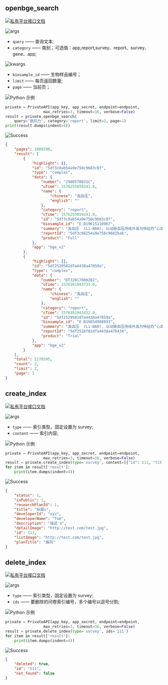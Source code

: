 ## openbge_search

[![私有平台接口文档](https://img.shields.io/badge/私有平台接口文档-lightgrey)](https://api.private.omgut.com/doc/#/search/readme)


![args](https://img.shields.io/badge/请求参数-args-blue)

* `query` —— 查询文本;
* `category` —— 类别；可选值：app,report,survey、report、survey、gene、app;

![kwargs](https://img.shields.io/badge/请求参数-kwargs-blue)

* `biosample_id` —— 生物样品编号；
* `limit` —— 每页返回数量;
* `page` —— 当前页；

![Python 示例](https://img.shields.io/badge/示例-Python-lightgrey)

```python
private = PrivateAPI(app_key, app_secret, endpoint=endpoint,
                 max_retries=3, timeout=16, verbose=False)
result = private.openbge_search(
    query='抵抗力', category='report', limit=2, page=1)
print(result.dumps(indent=4))
```


![Success](https://img.shields.io/badge/Output-Success-green)

```json
{
    "pages": 1089298,
    "result": [
        {
            "highlight": {},
            "id": "5df3c0ab54a9e750c9683c0f",
            "type": "complex",
            "data": {
                "number": "2900570831C",
                "uTime": 1576255659241.0,
                "name": {
                    "chinese": "高血压",
                    "english": ""
                },
                "category": "report",
                "cTime": 1576255659241.0,
                "id": "5df3c0ab54a9e750c9683c0f",
                "biosample_id": "E-B19615110967",
                "summary": "高血压  (L1-BA0), 以动脉血压持续升高为特征的“心血管综合征”，70%的脑卒中和50%的心肌梗死与高血压有关，20%~30%的高血压发生与先天遗传因素有关，70%~80%的高血压发生与不健康的生活习惯有关 高血压是常见的慢性病，是以动脉血压持续升高为特征的“心血管综合征”，是我国心脑血管病最主要的危险因素，也是我国心脑血管病死亡的主要原因。脑卒中、心肌梗死、心力衰竭及慢性肾脏病等为主要并发症，致残、致死率高。目前我国约有2亿多高血压患者，每10个成年人中有2人患有高血压。当前我国心血管病死亡占总死亡的41%，每年死亡350万，其中70%的脑卒中和50%的心肌梗死与高血压有关。降低高血压患者的血压水平可使脑卒中风险降低40%~50%，使心肌梗死风险降低15%~30%。20%~30%的高血压发生与先天遗传因素有关，70%~80%的高血压发生与不健康的生活习惯有关。来自日本全球健康与医学研究中心、中国上海交通大学和清华大学、美国杜兰大学等6个国家研究人员组成的研究小组通过基因组分析，发现了多个与东亚地区人群高血压相关的易感基因，其中以ALDH2基因影响血压情况最显著。 检测基因为 rs11646213(CDH13)、rs991316(ADH7)、rs2820037(RYR2)、rs2398162(Intergenic)。",
                "reportId": "5df3c08254a9e750c9682ba6",
                "product": "Full"
            },
            "app": "bge_v2"
        },
        {
            "highlight": {},
            "id": "5df2529582dfa4438a47859a",
            "type": "complex",
            "data": {
                "number": "DTJ2017000282",
                "uTime": 1576161943733.0,
                "name": {
                    "chinese": "高血压",
                    "english": ""
                },
                "category": "report",
                "cTime": 1576161941412.0,
                "id": "5df2529582dfa4438a47859a",
                "biosample_id": "E-B19854988933",
                "summary": "高血压  (L1-BA0), 以动脉血压持续升高为特征的“心血管综合征”，70%的脑卒中和50%的心肌梗死与高血压有关，20%~30%的高血压发生与先天遗传因素有关，70%~80%的高血压发生与不健康的生活习惯有关 高血压是常见的慢性病，是以动脉血压持续升高为特征的“心血管综合征”，是我国心脑血管病最主要的危险因素，也是我国心脑血管病死亡的主要原因。脑卒中、心肌梗死、心力衰竭及慢性肾脏病等为主要并发症，致残、致死率高。目前我国约有2亿多高血压患者，每10个成年人中有2人患有高血压。当前我国心血管病死亡占总死亡的41%，每年死亡350万，其中70%的脑卒中和50%的心肌梗死与高血压有关。降低高血压患者的血压水平可使脑卒中风险降低40%~50%，使心肌梗死风险降低15%~30%。20%~30%的高血压发生与先天遗传因素有关，70%~80%的高血压发生与不健康的生活习惯有关。来自日本全球健康与医学研究中心、中国上海交通大学和清华大学、美国杜兰大学等6个国家研究人员组成的研究小组通过基因组分析，发现了多个与东亚地区人群高血压相关的易感基因，其中以ALDH2基因影响血压情况最显著。 检测基因为 rs991316(ADH7)、rs2820037(RYR2)、rs2398162(Intergenic)、rs11646213(CDH13)。",
                "reportId": "5df2528f82dfa4438a478434",
                "product": "Trial"
            },
            "app": "bge_v2"
        }
    ],
    "total": 2178595,
    "count": 2,
    "limit": 2,
    "page": 1
}
```


## create_index

[![私有平台接口文档](https://img.shields.io/badge/私有平台接口文档-lightgrey)](https://api.private.omgut.com/doc/#/search/survey/create)


![args](https://img.shields.io/badge/请求参数-args-blue)

* `type` —— 索引类型，固定设置为 survey;
* `content` —— 索引内容;

![Python 示例](https://img.shields.io/badge/示例-Python-lightgrey)

```python
private = PrivateAPI(app_key, app_secret, endpoint=endpoint,
                 max_retries=3, timeout=16, verbose=False)
result = private.create_index(type='survey', content=[{"id": 111, "title": "标题x", "description": "描述 x", "status": 1, "isPublic": 1, "developerId": "xyz", "developerName": "Tom", "researchPlanId": 1, "planTitle": "痛风", "detailImage": "http://test.com/test.jpg", "listImage": "http://test.com/test.jpg"}])
for item in result['result']:
    print(item.dumps(indent=4))
```


![Success](https://img.shields.io/badge/Output-Success-green)

```json
{
    "status": 1,
    "isPublic": 1,
    "researchPlanId": 1,
    "title": "标题x",
    "developerId": "xyz",
    "developerName": "Tom",
    "description": "描述 x",
    "detailImage": "http://test.com/test.jpg",
    "id": 111,
    "listImage": "http://test.com/test.jpg",
    "planTitle": "痛风"
}
```


## delete_index

[![私有平台接口文档](https://img.shields.io/badge/私有平台接口文档-lightgrey)](https://api.private.omgut.com/doc/#/search/survey/delete)


![args](https://img.shields.io/badge/请求参数-args-blue)

* `type` —— 索引类型，固定设置为 survey;
* `ids` —— 要删除的问卷索引编号，多个编号以逗号分割;

![Python 示例](https://img.shields.io/badge/示例-Python-lightgrey)

```python
private = PrivateAPI(app_key, app_secret, endpoint=endpoint,
                 max_retries=3, timeout=16, verbose=False)
result = private.delete_index(type='survey', ids='111')
for item in result['result']:
    print(item.dumps(indent=4))
```


![Success](https://img.shields.io/badge/Output-Success-green)

```json
{
    "deleted": true,
    "id": "111",
    "not_found": false
}
```
